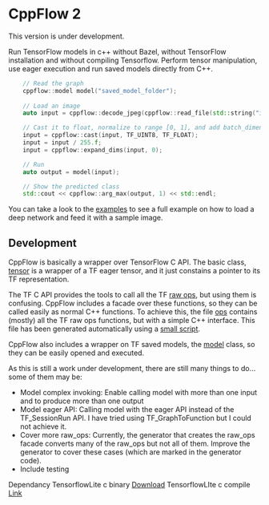 # CppFlow 2

This version is under development.

Run TensorFlow models in c++ without Bazel, without TensorFlow installation and without compiling Tensorflow. Perform tensor manipulation, use eager execution and run saved models directly from C++.

```c++
    // Read the graph
    cppflow::model model("saved_model_folder");
    
    // Load an image
    auto input = cppflow::decode_jpeg(cppflow::read_file(std::string("image.jpg")));

    // Cast it to float, normalize to range [0, 1], and add batch_dimension
    input = cppflow::cast(input, TF_UINT8, TF_FLOAT);
    input = input / 255.f;
    input = cppflow::expand_dims(input, 0);

    // Run
    auto output = model(input);

    // Show the predicted class
    std::cout << cppflow::arg_max(output, 1) << std::endl;
```

You can take a look to the [examples](https://github.com/serizba/cppflow/tree/cppflow2/examples) to see a full example on how to load a deep network and feed it with a sample image.

## Development

CppFlow is basically a wrapper over TensorFlow C API. The basic class, [tensor](https://github.com/serizba/cppflow/blob/cppflow2/include/cppflow/tensor.h) is a wrapper of a TF eager tensor, and it just constains a pointer to its TF representation. 

The TF C API provides the tools to call all the TF [raw ops](https://www.tensorflow.org/api_docs/python/tf/raw_ops), but using them is confusing. CppFlow includes a facade over these functions, so they can be called easily as normal C++ functions. To achieve this, the file [ops](https://github.com/serizba/cppflow/blob/cppflow2/include/cppflow/raw_ops.h) contains (mostly) all the TF raw ops functions, but with a simple C++ interface. This file has been generated automatically using a [small script](https://github.com/serizba/cppflow/blob/cppflow2/include/cppflow/ops_generator/generator.py).

CppFlow also includes a wrapper on TF saved models, the [model](https://github.com/serizba/cppflow/blob/cppflow2/include/cppflow/model.h) class, so they can be easily opened and executed.

As this is still a work under development, there are still many things to do... some of them may be:


  - Model complex invoking: Enable calling model with more than one input and to produce more than one output
  - Model eager API: Calling model with the eager API instead of the TF_SessionRun API. I have tried using TF_GraphToFunction but I could not achieve it.
  - Cover more raw_ops: Currently, the generator that creates the raw_ops facade converts many of the raw_ops but not all of them. Improve the generator to cover these cases (which are marked in the generator code).
  - Include testing

Dependancy
TensorflowLite c binary [Download](https://github.com/ValYouW/tflite-dist/releases)
TensorflowLIte c compile [Link](https://www.youtube.com/watch?v=dox1ZkFP-f4&feature=youtu.be)